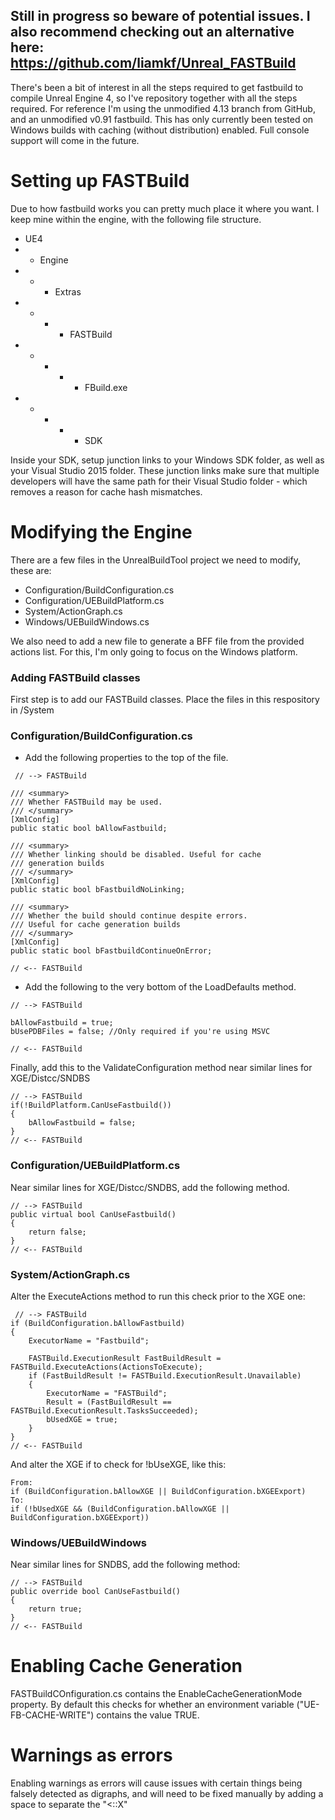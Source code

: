 ## Still in progress so beware of potential issues. I also recommend checking out an alternative here: https://github.com/liamkf/Unreal_FASTBuild

There's been a bit of interest in all the steps required to get fastbuild to compile Unreal Engine 4, so I've repository together with all the steps required. For reference I'm using the unmodified 4.13 branch from GitHub, and an unmodified v0.91 fastbuild. This has only currently been tested on Windows builds with caching (without distribution) enabled. Full console support will come in the future.

# Setting up FASTBuild

Due to how fastbuild works you can pretty much place it where you want. I keep mine within the engine, with the following file structure.
* UE4
* * Engine
* * * Extras
* * * * FASTBuild
* * * * * FBuild.exe
* * * * * SDK 

Inside your SDK, setup junction links to your Windows SDK folder, as well as your Visual Studio 2015 folder. These junction links make sure that multiple developers will have the same path for their Visual Studio folder - which removes a reason for cache hash mismatches.

# Modifying the Engine

There are a few files in the UnrealBuildTool project we need to modify, these are:
- Configuration/BuildConfiguration.cs
- Configuration/UEBuildPlatform.cs
- System/ActionGraph.cs
- Windows/UEBuildWindows.cs

We also need to add a new file to generate a BFF file from the provided actions list. For this, I'm only going to focus on the Windows platform.

### Adding FASTBuild classes

First step is to add our FASTBuild classes. Place the files in this respository in <UnrealBuildTool>/System

### Configuration/BuildConfiguration.cs

- Add the following properties to the top of the file.

```
 // --> FASTBuild

/// <summary>
/// Whether FASTBuild may be used.
/// </summary>
[XmlConfig]
public static bool bAllowFastbuild;

/// <summary>
/// Whether linking should be disabled. Useful for cache 
/// generation builds
/// </summary>
[XmlConfig]
public static bool bFastbuildNoLinking;

/// <summary>
/// Whether the build should continue despite errors. 
/// Useful for cache generation builds
/// </summary>
[XmlConfig]
public static bool bFastbuildContinueOnError;

// <-- FASTBuild
```

- Add the following to the very bottom of the LoadDefaults method.

```
// --> FASTBuild

bAllowFastbuild = true;
bUsePDBFiles = false; //Only required if you're using MSVC

// <-- FASTBuild
```

Finally, add this to the ValidateConfiguration method near similar lines for XGE/Distcc/SNDBS

```
// --> FASTBuild
if(!BuildPlatform.CanUseFastbuild())
{
    bAllowFastbuild = false;
}
// <-- FASTBuild
```

### Configuration/UEBuildPlatform.cs

Near similar lines for XGE/Distcc/SNDBS, add the following method.

```
// --> FASTBuild
public virtual bool CanUseFastbuild()
{
    return false;
}
// <-- FASTBuild
```

### System/ActionGraph.cs

Alter the ExecuteActions method to run this check prior to the XGE one:
```
 // --> FASTBuild
if (BuildConfiguration.bAllowFastbuild)
{
    ExecutorName = "Fastbuild";

    FASTBuild.ExecutionResult FastBuildResult = FASTBuild.ExecuteActions(ActionsToExecute);
    if (FastBuildResult != FASTBuild.ExecutionResult.Unavailable)
    {
        ExecutorName = "FASTBuild";
        Result = (FastBuildResult == FASTBuild.ExecutionResult.TasksSucceeded);
        bUsedXGE = true;
    }
}
// <-- FASTBuild
```

And alter the XGE if to check for !bUseXGE, like this:
```
From:
if (BuildConfiguration.bAllowXGE || BuildConfiguration.bXGEExport)
To:
if (!bUsedXGE && (BuildConfiguration.bAllowXGE || BuildConfiguration.bXGEExport))
```

### Windows/UEBuildWindows

Near similar lines for SNDBS, add the following method:

```
// --> FASTBuild
public override bool CanUseFastbuild()
{
    return true;
}
// <-- FASTBuild
```

# Enabling Cache Generation

FASTBuildCOnfiguration.cs contains the EnableCacheGenerationMode property. By default this checks for whether an environment variable ("UE-FB-CACHE-WRITE") contains the value TRUE.

# Warnings as errors

Enabling warnings as errors will cause issues with certain things being falsely detected as digraphs, and will need to be fixed manually by adding a space to separate the "<::X"

